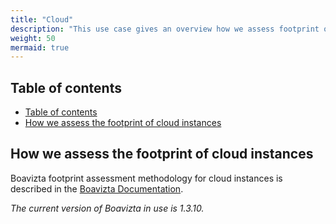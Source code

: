```yaml
---
title: "Cloud"
description: "This use case gives an overview how we assess footprint of cloud server"
weight: 50
mermaid: true
---
```


## Table of contents

-   [Table of contents](#table-of-contents)
-   [How we assess the footprint of cloud instances](#how-we-assess-the-footprint-of-cloud-instances)

## How we assess the footprint of cloud instances

Boavizta footprint assessment methodology for cloud instances is described in the
[Boavizta Documentation](https://doc.api.boavizta.org/Explanations/services/cloud/).

_The current version of Boavizta in use is 1.3.10._
